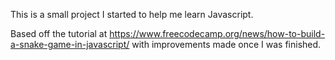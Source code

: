 This is a small project I started to help me learn Javascript.

Based off the tutorial at https://www.freecodecamp.org/news/how-to-build-a-snake-game-in-javascript/ with improvements made once I was finished.
